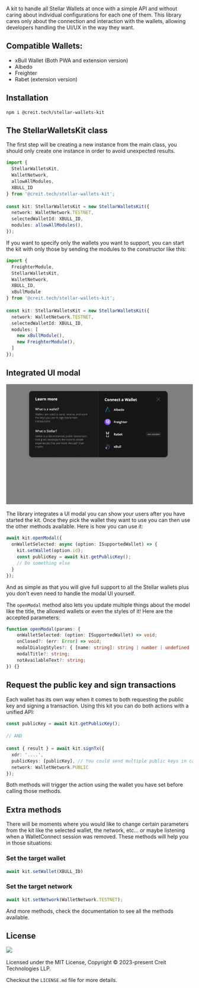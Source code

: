 A kit to handle all Stellar Wallets at once with a simple API and without caring about individual configurations for each one of them. This library cares only about the connection and interaction with the wallets, allowing developers handling the UI/UX in the way they want.

## Compatible Wallets:

- xBull Wallet (Both PWA and extension version)
- Albedo
- Freighter
- Rabet (extension version)

## Installation

```shell
npm i @creit.tech/stellar-wallets-kit
```

## The StellarWalletsKit class

The first step will be creating a new instance from the main class, you should only create one instance in order to avoid unexpected results.

```typescript
import {
  StellarWalletsKit,
  WalletNetwork,
  allowAllModules,
  XBULL_ID
} from '@creit.tech/stellar-wallets-kit';

const kit: StellarWalletsKit = new StellarWalletsKit({
  network: WalletNetwork.TESTNET,
  selectedWalletId: XBULL_ID,
  modules: allowAllModules(),
});
```

If you want to specify only the wallets you want to support, you can start the kit with only those by sending the modules to the constructor like this:

```typescript
import {
  FreighterModule,
  StellarWalletsKit,
  WalletNetwork,
  XBULL_ID,
  xBullModule
} from '@creit.tech/stellar-wallets-kit';

const kit: StellarWalletsKit = new StellarWalletsKit({
  network: WalletNetwork.TESTNET,
  selectedWalletId: XBULL_ID,
  modules: [
    new xBullModule(),
    new FreighterModule(),
  ]
});
```

## Integrated UI modal

![](./modal-ui.gif)

The library integrates a UI modal you can show your users after you have started the kit. Once they pick the wallet they want to use you can then use the other methods available. Here is how you can use it:
```typescript
await kit.openModal({
  onWalletSelected: async (option: ISupportedWallet) => {
    kit.setWallet(option.id);
    const publicKey = await kit.getPublicKey();
    // Do something else
  }
});
```

And as simple as that you will give full support to all the Stellar wallets plus you don't even need to handle the modal UI yourself. 

The `openModal` method also lets you update multiple things about the model like the title, the allowed wallets or even the styles of it! Here are the accepted parameters:

```typescript
function openModal(params: {
    onWalletSelected: (option: ISupportedWallet) => void;
    onClosed?: (err: Error) => void;
    modalDialogStyles?: { [name: string]: string | number | undefined | null; }
    modalTitle?: string;
    notAvailableText?: string;
}) {}
```


## Request the public key and sign transactions

Each wallet has its own way when it comes to both requesting the public key and signing a transaction. Using this kit you can do both actions with a unified API:
```typescript
const publicKey = await kit.getPublicKey();

// AND

const { result } = await kit.signTx({
  xdr: '....',
  publicKeys: [publicKey], // You could send multiple public keys in case the wallet needs to handle multi signatures
  network: WalletNetwork.PUBLIC
});
```

Both methods will trigger the action using the wallet you have set before calling those methods.
 
## Extra methods

There will be moments where you would like to change certain parameters from the kit like the selected wallet, the network, etc... or maybe listening when a WalletConnect session was removed. These methods will help you in those situations: 

### Set the target wallet

```typescript
await kit.setWallet(XBULL_ID)
```

### Set the target network

```typescript
await kit.setNetwork(WalletNetwork.TESTNET);
```

And more methods, check the documentation to see all the methods available.

## License
![](https://img.shields.io/badge/License-MIT-lightgrey)

Licensed under the MIT License, Copyright © 2023-present Creit Technologies LLP.

Checkout the `LICENSE.md` file for more details.


